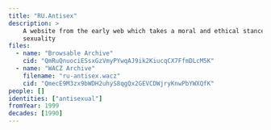 ```yaml
---
title: "RU.Antisex"
description: >
    A website from the early web which takes a moral and ethical stance against
    sexuality
files:
  - name: "Browsable Archive"
    cid: "QmRuQnuociESsxGzVmyPYwqAJ9ik2KiucqCX7FfmDLcM5K"
  - name: "WACZ Archive"
    filename: "ru-antisex.wacz"
    cid: "QmecE9M3zx9bWDH2uhyS8qgQx2GEVCDWjryKnwPbYWXQfK"
people: []
identities: ["antisexual"]
fromYear: 1999
decades: [1990]
---
```

